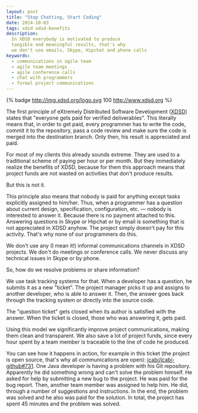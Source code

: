 ```yaml
---
layout: post
title: "Stop Chatting, Start Coding"
date: 2014-10-03
tags: xdsd xdsd-benefits
description:
  In XDSD everybody is motivated to produce
  tangible and meaningful results, that's why
  we don't use emails, Skype, Hipchat and phone calls
keywords:
  - communications in agile team
  - agile team meetings
  - agile conference calls
  - chat with programmers
  - formal project communications
---
```


{% badge http://img.xdsd.org/logo.svg 100 http://www.xdsd.org %}

The first principle of eXtremely Distributed Software Development
([XDSD](http://www.xdsd.org)) states that
"everyone gets paid for verified deliverables". This literally
means that, in order to get paid, every programmer
has to write the code, commit it to the repository,
pass a code review and make sure the code is merged into the destination branch.
Only then, his result is appreciated and paid.

For most of my clients this already sounds extreme.
They are used to a traditional scheme of paying per hour
or per month. But they immediately realize the benefits of XDSD,
because for them this approach means that project
funds are not wasted on activities that don't produce results.

But this is not it.

This principle also means that nobody is paid for anything except
tasks explicitly assigned to him/her. Thus, when a programmer has a question
about current design, specification, configuration, etc. &mdash;
nobody is interested to answer it. Because there is no payment attached to this.
Answering questions in Skype or Hipchat or by email is something that
is not appreciated in XDSD anyhow. The project simply doesn't pay for
this activity. That's why none of our programmers do this.

We don't use any (I mean it!) informal communications channels in
XDSD projects. We don't do meetings or conference calls. We never discuss
any technical issues in Skype or by phone.

So, how do we resolve problems or share information?

We use task tracking systems for that. When a developer has a question,
he submits it as a new "ticket". The project manager picks it up
and assigns to another developer, who is able to answer it. Then, the
answer goes back through the tracking system or directly into
the source code.

The "question ticket" gets closed when its author is satisfied with the
answer. When the ticket is closed, those who was answering it, gets paid.

Using this model we significantly improve project communications, making
them clean and transparent. We also save a lot of project funds, since
every hour spent by a team member is traceable to the line of code he produced.

You can see how it happens in action, for example in this ticket
(the project is open source, that's why all communications are open):
[jcabi/jcabi-github#731](https://github.com/jcabi/jcabi-github/issues/731).
One Java developer is having a problem with his Git repository. Apparently
he did something wrong and can't solve the problem himself. He asked
for help by submitting a new bug to the project. He was paid for the
bug report. Then, another team member was assigned to help him. He did,
through a number of suggestions and instructions. In the end, the
problem was solved and he also was paid for the solution. In total, the
project has spent 45 minutes and the problem was solved.
